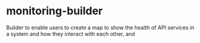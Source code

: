 # monitoring-builder
Builder to enable users to create a map to show the health of API services in a system and how they interact with each other, and 
